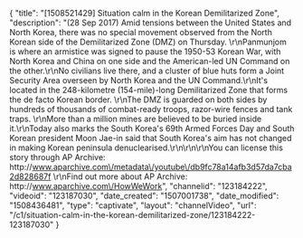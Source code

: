 {
    "title": "[1508521429] Situation calm in the Korean Demilitarized Zone",
    "description": "(28 Sep 2017) Amid tensions between the United States and North Korea, there was no special movement observed from the North Korean side of the Demilitarized Zone (DMZ) on Thursday. \r\nPanmunjom is where an armistice was signed to pause the 1950-53 Korean War, with North Korea and China on one side and the American-led UN Command on the other.\r\nNo civilians live there, and a cluster of blue huts form a Joint Security Area overseen by North Korea and the UN Command.\r\nIt's located in the 248-kilometre (154-mile)-long Demilitarized Zone that forms the de facto Korean border. \r\nThe DMZ is guarded on both sides by hundreds of thousands of combat-ready troops, razor-wire fences and tank traps. \r\nMore than a million mines are believed to be buried inside it.\r\nToday also marks the South Korea's 69th Armed Forces Day and South Korean president Moon Jae-in said that South Korea's aim has not changed in making Korean peninsula denuclearised.\r\n\r\n\r\nYou can license this story through AP Archive: http:\/\/www.aparchive.com\/metadata\/youtube\/db9fc78a14afb3d57da7cba2d828687f \r\nFind out more about AP Archive: http:\/\/www.aparchive.com\/HowWeWork",
    "channelid": "123184222",
    "videoid": "123187030",
    "date_created": "1507001738",
    "date_modified": "1508436481",
    "type": "captivate",
    "layout": "channelVideo",
    "url": "\/c1\/situation-calm-in-the-korean-demilitarized-zone\/123184222-123187030"
}